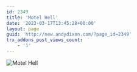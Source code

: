 ```yaml
---
id: 2349
title: 'Motel Hell'
date: '2023-03-17T13:45:28+00:00'
layout: page
guid: 'http://new.andydixon.com/?page_id=2349'
trx_addons_post_views_count:
    - '1'
---
```


![Motel Hell](https://i0.wp.com/assets.g8x2.ldn.idrivee2-23.com/posters/Motel%20Hell%2001.jpg?w=1200&ssl=1 "Motel Hell")